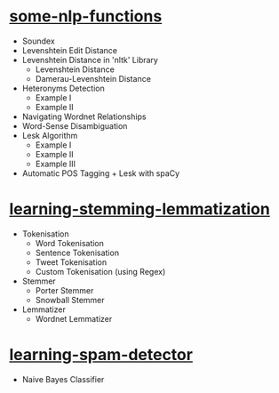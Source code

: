 # [some-nlp-functions](https://github.com/imxsid/implement-nlp/blob/main/learning-some-nlp-functions.ipynb) 
 * Soundex
 * Levenshtein Edit Distance
 * Levenshtein Distance in 'nltk' Library
    * Levenshtein Distance
    * Damerau-Levenshtein Distance
 * Heteronyms Detection
    * Example I
    * Example II
 * Navigating Wordnet Relationships
 * Word-Sense Disambiguation
 * Lesk Algorithm
    * Example I
    * Example II
    * Example III
* Automatic POS Tagging + Lesk with spaCy

# [learning-stemming-lemmatization](https://github.com/imxsid/implement-nlp/blob/main/learning-stemming-lemmatization.ipynb)
* Tokenisation
   * Word Tokenisation
   * Sentence Tokenisation
   * Tweet Tokenisation
   * Custom Tokenisation (using Regex)
* Stemmer
   * Porter Stemmer
   * Snowball Stemmer
* Lemmatizer
   * Wordnet Lemmatizer

# [learning-spam-detector](https://github.com/imxsid/implement-nlp/blob/main/learning-spam-detector.ipynb)
* Naive Bayes Classifier
